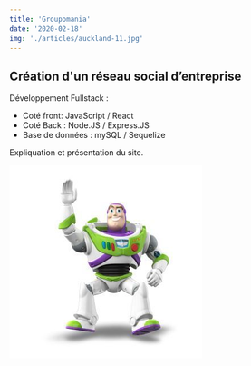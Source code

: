 ```yaml
---
title: 'Groupomania'
date: '2020-02-18'
img: './articles/auckland-11.jpg'
---
```


## Création d'un réseau social d’entreprise

Développement Fullstack :
- Coté front: JavaScript / React
- Coté Back : Node.JS / Express.JS
- Base de données : mySQL / Sequelize

Expliquation et présentation du site.

![Buzz](./Buzz-l-Eclair.jpg)